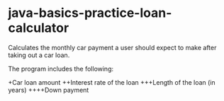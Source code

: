 # java-basics-practice-loan-calculator
Calculates the monthly car payment a user should expect to make after taking out a car loan.


The program includes the following:

+Car loan amount
++Interest rate of the loan
+++Length of the loan (in years)
++++Down payment

